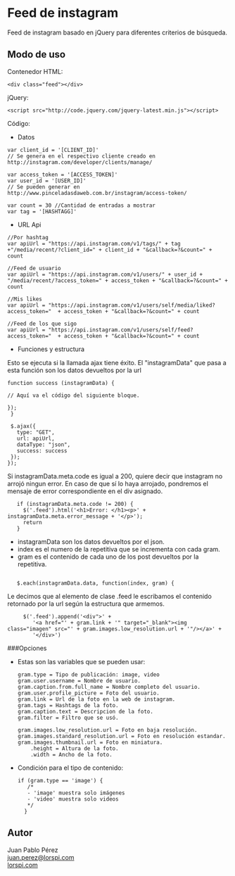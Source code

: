 Feed de instagram
=========
Feed de instagram basado en jQuery para diferentes criterios de búsqueda.

Modo de uso
----

Contenedor HTML:

    <div class="feed"></div>

jQuery:

    <script src="http://code.jquery.com/jquery-latest.min.js"></script>
    
Código:

- Datos

```
var client_id = '[CLIENT_ID]'
// Se genera en el respectivo cliente creado en http://instagram.com/developer/clients/manage/
    
var access_token = '[ACCESS_TOKEN]'
var user_id = '[USER_ID]'
// Se pueden generar en http://www.pinceladasdaweb.com.br/instagram/access-token/
    
var count = 30 //Cantidad de entradas a mostrar
var tag = '[HASHTAGG]'
```

- URL Api
    
```
//Por hashtag
var apiUrl = "https://api.instagram.com/v1/tags/" + tag +"/media/recent/?client_id=" + client_id + "&callback=?&count=" + count  

//Feed de usuario
var apiUrl = "https://api.instagram.com/v1/users/" + user_id + "/media/recent/?access_token=" + access_token + "&callback=?&count=" + count 

//Mis likes
var apiUrl = "https://api.instagram.com/v1/users/self/media/liked?access_token="  + access_token + "&callback=?&count=" + count 

//Feed de los que sigo
var apiUrl = "https://api.instagram.com/v1/users/self/feed?access_token="  + access_token + "&callback=?&count=" + count 
```
- Funciones y estructura

Esto se ejecuta si la llamada ajax tiene éxito. El "instagramData" que pasa a esta función son los datos devueltos por la url

```
function success (instagramData) {

// Aquí va el código del siguiente bloque.

});
 }

 $.ajax({
   type: "GET",
   url: apiUrl,
   dataType: "json",
   success: success
 });
});

```

Si instagramData.meta.code es igual a 200, quiere decir que instagram no arrojó ningun error. En caso de que sí lo haya arrojado, pondremos el mensaje de error correspondiente en el div asignado.

```
   if (instagramData.meta.code != 200) {
     $('.feed').html('<h1>Error: </h1><p>' + instagramData.meta.error_message + '</p>');
     return
   }
```

- instagramData son los datos devueltos por el json.
- index es el numero de la repetitiva que se incrementa con cada gram.
- gram es el contenido de cada uno de los post devueltos por la repetitiva.

```

   $.each(instagramData.data, function(index, gram) {

```

Le decimos que al elemento de clase .feed le escribamos el contenido retornado por la url según la estructura que armemos.

```
     $('.feed').append('<div">' +                                 
        '<a href="' + gram.link + '" target="_blank"><img class="imagen" src="' + gram.images.low_resolution.url + '"/></a>' +
        '</div>')
```


###Opciones

- Estas son las variables que se pueden usar:

    ```
    gram.type = Tipo de publicación: image, video
    gram.user.username = Nombre de usuario.
    gram.caption.from.full_name = Nombre completo del usuario.
    gram.user.profile_picture = Foto del usuario.
    gram.link = Url de la foto en la web de instagram.
    gram.tags = Hashtags de la foto.
    gram.caption.text = Descripcion de la foto.
    gram.filter = Filtro que se usó.
    
    gram.images.low_resolution.url = Foto en baja resolución.
    gram.images.standard_resolution.url = Foto en resolución estandar.
    gram.images.thumbnail.url = Foto en miniatura.
        .height = Altura de la foto.
        .width = Ancho de la foto.
    ```
    
- Condición para el tipo de contenido:

    ```
    if (gram.type == 'image') {
       /*
       - 'image' muestra solo imágenes
       - 'video' muestra solo videos
       */
      }
    ```



    

Autor
----
Juan Pablo Pérez<br>
[juan.perez@lorspi.com][1]<br>
[lorspi.com][2]

  [1]: mailto://juan.perez@lorspi.com
  [2]: http://lorspi.com
